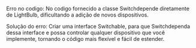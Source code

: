 Erro no codigo: No codigo fornecido a classe Switchdepende diretamente de LightBulb, dificultando a adição de novos dispositivos.

Solução do erro: Criar uma interface Switchable, para que Switchdependa dessa interface e possa controlar qualquer dispositivo que você implemente, tornando o código mais flexível e fácil de estender.
